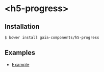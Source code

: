 # &lt;h5-progress&gt;

## Installation

```bash
$ bower install gaia-components/h5-progress
```

## Examples

- [Example](https://git.acadine.com/pages/gaia-components/h5-progress/examples/index.html)
